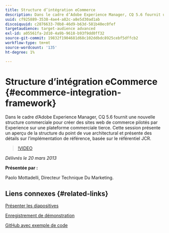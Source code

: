 ```yaml
---
title: Structure d’intégration eCommerce
description: Dans le cadre d’Adobe Experience Manager, CQ 5.6 fournit une nouvelle structure de commerce pour créer des sites web de commerce pilotés par Experience sur une plateforme commerciale tierce. Cette session présente un aperçu de la structure du point de vue architectural et présente quelques détails sur l’implémentation de référence, en fonction du référentiel JCR.
uuid: cf925889-3538-4ae4-a82c-a8e5d30ad1ab
discoiquuid: c2876633-70b8-46d9-b63d-581b40ec0fef
targetaudience: target-audience advanced
exl-id: a05561fa-2d10-4a9b-9618-b93f9dd0ff32
source-git-commit: 19832f1904681d68c102ddbdc8925cebf5dffcb2
workflow-type: tm+mt
source-wordcount: '135'
ht-degree: 1%

---
```


# Structure d’intégration eCommerce {#ecommerce-integration-framework}

Dans le cadre d’Adobe Experience Manager, CQ 5.6 fournit une nouvelle structure commerciale pour créer des sites web de commerce pilotés par Experience sur une plateforme commerciale tierce. Cette session présente un aperçu de la structure du point de vue architectural et présente des détails sur l’implémentation de référence, basée sur le référentiel JCR.

>[!VIDEO](https://video.tv.adobe.com/v/19577/?quality=9)

*Délivrés le 20 mars 2013*

**Présentée par :**

Paolo Mottadelli, Directeur Technique Du Marketing.

## Liens connexes {#related-links}

[Présenter les diapositives](https://www.slideshare.net/paolomoz/aem-cq-ecommerce-framework)

[Enregistrement de démonstration](https://vimeo.com/62251523)

[GitHub avec exemple de code](https://github.com/paolomoz/cq-commerce-impl-sample)
